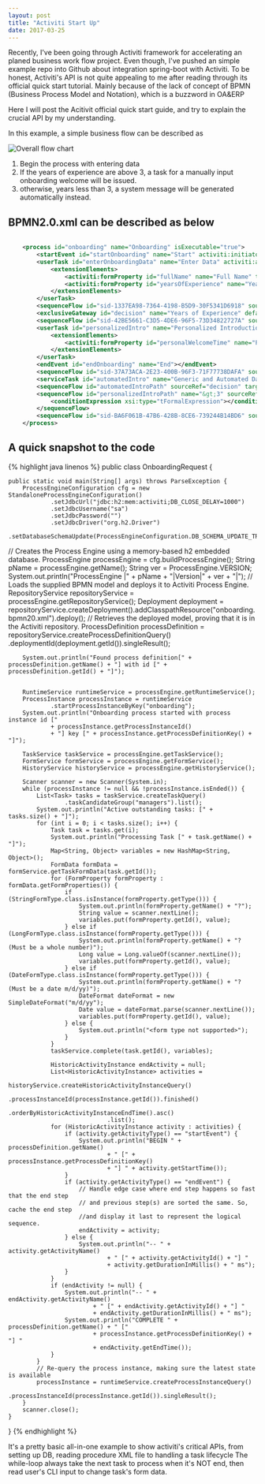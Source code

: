 ```yaml
---
layout: post
title: "Activiti Start Up"
date: 2017-03-25
---
```

Recently, I've been going through Activiti framework for accelerating an planed business work flow project.
Even though, I've pushed an simple example repo into Github about integration spring-boot with Activiti.
To be honest, Activiti's API is not quite appealing to me after reading through its official quick start tutorial.
Mainly because of the lack of concept of BPMN (Business Process Model and Notation), which is a buzzword in OA&ERP

Here I will post the Acitivit official quick start guide, and try to explain the crucial API by my understanding.

In this example, a simple business flow can be described as 

![Overall flow chart](https://www.activiti.org/sites/default/files/Picture1_0.png)

1. Begin the process with entering data
2. If the years of experience are above 3, a task for a manually input onboarding welcome will be issued.
3. otherwise, years less than 3, a system message will be generated automatically instead.

## BPMN2.0.xml can be described as below

``` xml

    <process id="onboarding" name="Onboarding" isExecutable="true">
        <startEvent id="startOnboarding" name="Start" activiti:initiator="initiator"></startEvent>
        <userTask id="enterOnboardingData" name="Enter Data" activiti:assignee="${initiator}" activiti:candidateGroups="managers">
            <extensionElements>
                <activiti:formProperty id="fullName" name="Full Name" type="string"></activiti:formProperty>
                <activiti:formProperty id="yearsOfExperience" name="Years of Experience" type="long" required="true"></activiti:formProperty>
            </extensionElements>
        </userTask>
        <sequenceFlow id="sid-1337EA98-7364-4198-B5D9-30F5341D6918" sourceRef="startOnboarding" targetRef="enterOnboardingData"></sequenceFlow>
        <exclusiveGateway id="decision" name="Years of Experience" default="automatedIntroPath"></exclusiveGateway>
        <sequenceFlow id="sid-42BE5661-C3D5-4DE6-96F5-73D34822727A" sourceRef="enterOnboardingData" targetRef="decision"></sequenceFlow>
        <userTask id="personalizedIntro" name="Personalized Introduction and Data Entry" activiti:assignee="${initiator}" activiti:candidateGroups="managers">
            <extensionElements>
                <activiti:formProperty id="personalWelcomeTime" name="Personal Welcome Time" type="date" datePattern="MM-dd-yyyy hh:mm"></activiti:formProperty>
            </extensionElements>
        </userTask>
        <endEvent id="endOnboarding" name="End"></endEvent>
        <sequenceFlow id="sid-37A73ACA-2E23-400B-96F3-71F77738DAFA" sourceRef="automatedIntro" targetRef="endOnboarding"></sequenceFlow>
        <serviceTask id="automatedIntro" name="Generic and Automated Data Entry" activiti:class="com.example.AutomatedDataDelegate"></serviceTask>
        <sequenceFlow id="automatedIntroPath" sourceRef="decision" targetRef="automatedIntro"></sequenceFlow>
        <sequenceFlow id="personalizedIntroPath" name="&gt;3" sourceRef="decision" targetRef="personalizedIntro">
            <conditionExpression xsi:type="tFormalExpression"></conditionExpression>
        </sequenceFlow>
        <sequenceFlow id="sid-BA6F061B-47B6-428B-8CE6-739244B14BD6" sourceRef="personalizedIntro" targetRef="endOnboarding"></sequenceFlow>
    </process>

```


## A quick snapshot to the code

{% highlight java linenos %}
public class OnboardingRequest {

    public static void main(String[] args) throws ParseException {
        ProcessEngineConfiguration cfg = new StandaloneProcessEngineConfiguration()
                .setJdbcUrl("jdbc:h2:mem:activiti;DB_CLOSE_DELAY=1000")
                .setJdbcUsername("sa")
                .setJdbcPassword("")
                .setJdbcDriver("org.h2.Driver")
                .setDatabaseSchemaUpdate(ProcessEngineConfiguration.DB_SCHEMA_UPDATE_TRUE);
//        Creates the Process Engine using a memory-based h2 embedded database.
        ProcessEngine processEngine = cfg.buildProcessEngine();
        String pName = processEngine.getName();
        String ver = ProcessEngine.VERSION;
        System.out.println("ProcessEngine |" + pName + "|Version|" + ver + "|");
//        Loads the supplied BPMN model and deploys it to Activiti Process Engine.
        RepositoryService repositoryService = processEngine.getRepositoryService();
        Deployment deployment = repositoryService.createDeployment().addClasspathResource("onboarding.bpmn20.xml").deploy();
//        Retrieves the deployed model, proving that it is in the Activiti repository.
        ProcessDefinition processDefinition = repositoryService.createProcessDefinitionQuery()
                .deploymentId(deployment.getId()).singleResult();


        System.out.println("Found process definition[" + processDefinition.getName() + "] with id [" + processDefinition.getId() + "]");


        RuntimeService runtimeService = processEngine.getRuntimeService();
        ProcessInstance processInstance = runtimeService
                .startProcessInstanceByKey("onboarding");
        System.out.println("Onboarding process started with process instance id ["
                + processInstance.getProcessInstanceId()
                + "] key [" + processInstance.getProcessDefinitionKey() + "]");

        TaskService taskService = processEngine.getTaskService();
        FormService formService = processEngine.getFormService();
        HistoryService historyService = processEngine.getHistoryService();

        Scanner scanner = new Scanner(System.in);
        while (processInstance != null && !processInstance.isEnded()) {
            List<Task> tasks = taskService.createTaskQuery()
                    .taskCandidateGroup("managers").list();
            System.out.println("Active outstanding tasks: [" + tasks.size() + "]");
            for (int i = 0; i < tasks.size(); i++) {
                Task task = tasks.get(i);
                System.out.println("Processing Task [" + task.getName() + "]");
                Map<String, Object> variables = new HashMap<String, Object>();
                FormData formData = formService.getTaskFormData(task.getId());
                for (FormProperty formProperty : formData.getFormProperties()) {
                    if (StringFormType.class.isInstance(formProperty.getType())) {
                        System.out.println(formProperty.getName() + "?");
                        String value = scanner.nextLine();
                        variables.put(formProperty.getId(), value);
                    } else if (LongFormType.class.isInstance(formProperty.getType())) {
                        System.out.println(formProperty.getName() + "? (Must be a whole number)");
                        Long value = Long.valueOf(scanner.nextLine());
                        variables.put(formProperty.getId(), value);
                    } else if (DateFormType.class.isInstance(formProperty.getType())) {
                        System.out.println(formProperty.getName() + "? (Must be a date m/d/yy)");
                        DateFormat dateFormat = new SimpleDateFormat("m/d/yy");
                        Date value = dateFormat.parse(scanner.nextLine());
                        variables.put(formProperty.getId(), value);
                    } else {
                        System.out.println("<form type not supported>");
                    }
                }
                taskService.complete(task.getId(), variables);

                HistoricActivityInstance endActivity = null;
                List<HistoricActivityInstance> activities =
                        historyService.createHistoricActivityInstanceQuery()
                                .processInstanceId(processInstance.getId()).finished()
                                .orderByHistoricActivityInstanceEndTime().asc()
                                .list();
                for (HistoricActivityInstance activity : activities) {
                    if (activity.getActivityType() == "startEvent") {
                        System.out.println("BEGIN " + processDefinition.getName()
                                + " [" + processInstance.getProcessDefinitionKey()
                                + "] " + activity.getStartTime());
                    }
                    if (activity.getActivityType() == "endEvent") {
                        // Handle edge case where end step happens so fast that the end step
                        // and previous step(s) are sorted the same. So, cache the end step
                        //and display it last to represent the logical sequence.
                        endActivity = activity;
                    } else {
                        System.out.println("-- " + activity.getActivityName()
                                + " [" + activity.getActivityId() + "] "
                                + activity.getDurationInMillis() + " ms");
                    }
                }
                if (endActivity != null) {
                    System.out.println("-- " + endActivity.getActivityName()
                            + " [" + endActivity.getActivityId() + "] "
                            + endActivity.getDurationInMillis() + " ms");
                    System.out.println("COMPLETE " + processDefinition.getName() + " ["
                            + processInstance.getProcessDefinitionKey() + "] "
                            + endActivity.getEndTime());
                }
            }
            // Re-query the process instance, making sure the latest state is available
            processInstance = runtimeService.createProcessInstanceQuery()
                    .processInstanceId(processInstance.getId()).singleResult();
        }
        scanner.close();
    }
}
{% endhighlight %}

It's a pretty basic all-in-one example to show activiti's critical APIs, from setting up DB, reading procedure XML file to handling a task lifecycle
The while-loop always take the next task to process when it's NOT end, then read user's CLI input to change task's form data.
